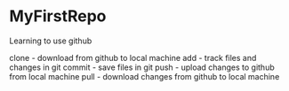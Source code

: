 # MyFirstRepo
Learning to use github

clone - download from github to local machine
add - track files and changes in git
commit - save files in git
push - upload changes to github from local machine
pull - download changes from github to local machine
